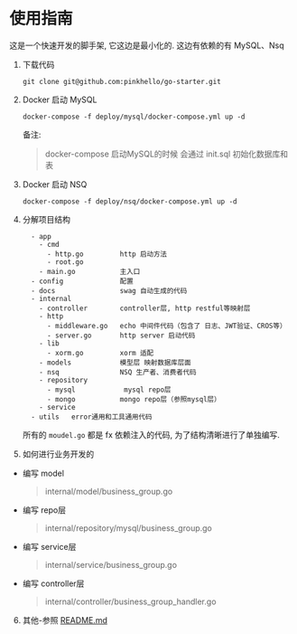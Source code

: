 # 使用指南
  这是一个快速开发的脚手架, 它这边是最小化的. 这边有依赖的有 MySQL、Nsq
  
1. 下载代码
   ```shell
   git clone git@github.com:pinkhello/go-starter.git
   ```
2. Docker 启动 MySQL
   ```shell
   docker-compose -f deploy/mysql/docker-compose.yml up -d
   ```
   备注:
   > docker-compose 启动MySQL的时候 会通过 init.sql 初始化数据库和表
3. Docker 启动 NSQ
   ```shell
   docker-compose -f deploy/nsq/docker-compose.yml up -d
   ```
4. 分解项目结构
   ```
     - app 
       - cmd 
         - http.go         http 启动方法
         - root.go   
       - main.go           主入口
     - config              配置
     - docs                swag 自动生成的代码
     - internal
       - controller        controller层, http restful等映射层        
       - http
         - middleware.go   echo 中间件代码（包含了 日志、JWT验证、CROS等）
         - server.go       http server 启动代码
       - lib
         - xorm.go         xorm 适配
       - models            模型层 映射数据库层面
       - nsq               NSQ 生产者、消费者代码
       - repository
         - mysql            mysql repo层
         - mongo           mongo repo层（参照mysql层）                   
       - service
     - utils   error通用和工具通用代码
   ```
   所有的  `moudel.go` 都是 fx 依赖注入的代码, 为了结构清晰进行了单独编写.

5. 如何进行业务开发的
  + 编写 model 
    > internal/model/business_group.go
  + 编写 repo层
    > internal/repository/mysql/business_group.go
  + 编写 service层
    > internal/service/business_group.go
  + 编写 controller层
    > internal/controller/business_group_handler.go
  
6. 其他-参照 [README.md](README.md)
  
